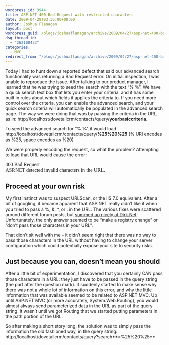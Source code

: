 ```yaml
---
wordpress_id: 3944
title: ASP.NET 400 Bad Request with restricted characters
date: 2009-04-28T03:36:00+00:00
author: Joshua Flanagan
layout: post
wordpress_guid: /blogs/joshuaflanagan/archive/2009/04/27/asp-net-400-bad-request-with-restricted-characters.aspx
dsq_thread_id:
  - "262100433"
categories:
  - MVC
redirect_from: "/blogs/joshuaflanagan/archive/2009/04/27/asp-net-400-bad-request-with-restricted-characters.aspx/"
---
```

Today I had to hunt down a reported defect that said our advanced search functionality was returning a Bad Request error. On initial inspection, I was unable to reproduce the issue. After talking to our product manager, I learned that he was trying to seed the search with the text &ldquo;% %&rdquo;. We have a quick search text box that lets you enter your criteria, and it has some built in rules about which fields it applies the criteria to. If you need more control over the criteria, you can enable the advanced search, and your quick search criteria will automatically be populated in the advanced search page. The way we were doing that was by passing the criteria in the URL, as in: http://localhost/dovetailcrm/contacts/query/**yourbasiccriteria**.

To seed the advanced search for &ldquo;% %&rsquo;, it would load http://localhost/dovetailcrm/contacts/query/**%25%20%25** (% URI encodes as %25, space encodes as %20)

We were properly encoding the request, so what the problem? Attempting to load that URL would cause the error:

<span style="font-family: 'Cordia New';font-size: medium">400 Bad Request <br />ASP.NET detected invalid characters in the URL.</span>

## Proceed at your own risk

My first instinct was to suspect URLScan, or the IIS 7.0 equivalent. After a bit of googling, it became apparent that ASP.NET really didn&rsquo;t like it when you tried to pass a %, &, *, or : in the URL. The various fixes were scattered around different forum posts, but <a href="http://dirk.net/2008/06/09/ampersand-the-request-url-in-iis7/" target="_blank">summed up nicely at Dirk.Net</a>. Unfortunately, the only answer seemed to be &ldquo;make a registry change&rdquo; or &ldquo;don&rsquo;t pass those characters in your URL&rdquo;.

That didn&rsquo;t sit well with me &ndash; it didn&rsquo;t seem right that there was no way to pass those characters in the URL without having to change your server configuration which could potentially expose your site to security risks.

## Just because you can, doesn&rsquo;t mean you should

After a little bit of experimentation, I discovered that you certainly CAN pass those characters in a URL: they just have to be passed in the query string (the part after the question mark). It suddenly started to make sense why there was not a whole lot of information on this error, and why the little information that was available seemed to be related to ASP.NET MVC. Up until ASP.NET MVC (or more accurately, System.Web.Routing), you would almost always send parameterized data in the URL as part of the query string. It wasn&rsquo;t until we got Routing that we started putting parameters in the path portion of the URL.

So after making a short story long, the solution was to simply pass the information the old fashioned way, in the query string: http://localhost/dovetailcrm/contacts/query?search**=%25%20%25**